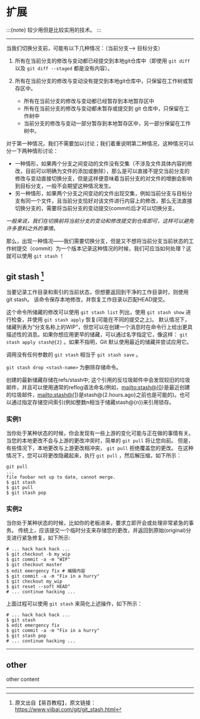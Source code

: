 # 扩展

:::{note}
较少用但是比较实用的技术。
:::

______________________________________________________________________

当我们切换分支前，可能有以下几种情况：（当前分支--> 目标分支）

1. 所有在当前分支的修改与变动都已经提交到本地git仓库中（即使用 `git diff` 以及 `git diff --staged` 都是没有内容）。

2. 所有在当前分支的修改与变动没有提交到本地git仓库中，只保留在工作树或暂存区中。

   - 所有在当前分支的修改与变动都已经暂存到本地暂存区中
   - 所有在当前分支的修改与变动都未暂存或提交到 git 仓库中，只保留在工作树中
   - 当前分支的修改与变动一部分暂存到本地暂存区中，另一部分保留在工作树中。

对于第一种情况，我们不需要加以讨论；我们着重说明第二种情况，这种情况可以分一下两种情形讨论：

- 一种情形，如果两个分支之间变动的文件没有交集（不涉及文件具体内容的修改，目前可以明确为文件的添加或删除），那么是可以直接不提交当前分支的修改与变动直接切换分支，但是这样便意味着当前分支的对文件的增删会影响到目标分支，一般不会期望这种情况发生。
- 另一种情形，如果两个分支之间变动的文件出现交集，例如当前分支与目标分支有同一个文件，且当前分支恰好对该文件进行内容上的修改，那么无法直接切换分支的，需要将当前分支的变动提交(commit)后才可以切换分支。

*一般来说，我们在切换前将当前分支的变动和修改提交到仓库即可，这样可以避免许多意料之外的事情。*

那么，出现一种情况——我们需要切换分支，但是又不想将当前分支当前状态的工作树提交（commit）为一个版本记录这种情况的时候，我们可应当如何处理？这就可以使用 `git stash` ！

## git stash [^id5]

当要记录工作目录和索引的当前状态，但想要返回到干净的工作目录时，则使用git stash。 该命令保存本地修改，并恢复工作目录以匹配HEAD提交。

这个命令所储藏的修改可以使用 `git stash list` 列出，使用 `git stash show` 进行检查，并使用 `git stash apply` 恢复(可能在不同的提交之上)。 默认情况下，储藏列表为“分支名称上的WIP”，但您可以在创建一个消息时在命令行上给出更具描述性的消息。如果你想应用更早的储藏，可以通过名字指定它，像这样： `git stash apply stash@{2}` 。如果不指明，Git 默认使用最近的储藏并尝试应用它。

调用没有任何参数的 `git stash` 相当于 `git stash save` 。

`git stash drop <stash-name>` 为删除存储命令。

创建的最新储藏存储在refs/stash中; 这个引用的反垃圾邮件中会发现较旧的垃圾邮件，并且可以使用通常的reflog语法命名(例如，<mailto:stash@{0>}是最近创建的垃圾邮件，<mailto:stash@{1>}是stash@{2.hours.ago}之前也是可能的)。也可以通过指定存储空间索引(例如整数n相当于储藏stash@\{n})来引用锁存。

### 实例1

当你处于某种状态的时候，你会发现有一些上游的变化可能与正在做的事情有关。当您的本地更改不会与上游的更改冲突时，简单的 `git pull` 将让您向前。
但是，有些情况下，本地更改与上游更改相冲突， `git pull` 拒绝覆盖您的更改。 在这种情况下，您可以将更改隐藏起来，执行  `git pull` ，然后解压缩，如下所示：

```shell
git pull
...
file foobar not up to date, cannot merge.
$ git stash
$ git pull
$ git stash pop
```

### 实例2

当你处于某种状态的时候，比如你的老板进来，要求立即开会或处理非常紧急的事务。 传统上，应该提交一个临时分支来存储您的更改，并返回到原始(original)分支进行紧急修复，如下所示:

```shell
# ... hack hack hack ...
$ git checkout -b my_wip
$ git commit -a -m "WIP"
$ git checkout master
$ edit emergency fix # 编辑内容
$ git commit -a -m "Fix in a hurry"
$ git checkout my_wip
$ git reset --soft HEAD^
# ... continue hacking ...
```

上面过程可以使用 `git stash` 来简化上述操作，如下所示：

```shell
# ... hack hack hack ...
$ git stash
$ edit emergency fix
$ git commit -a -m "Fix in a hurry"
$ git stash pop
# ... continue hacking ...
```

______________________________________________________________________

## other

other content

______________________________________________________________________

[^id5]: 原文出自【易百教程】，原文链接：<https://www.yiibai.com/git/git_stash.html>
